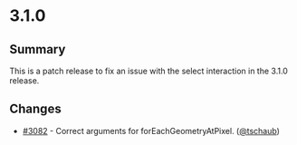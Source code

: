 # 3.1.0

## Summary

This is a patch release to fix an issue with the select interaction in the 3.1.0 release.

## Changes

 * [#3082](https://github.com/openlayers/ol3/pull/3082) - Correct arguments for forEachGeometryAtPixel. ([@tschaub](https://github.com/tschaub))

